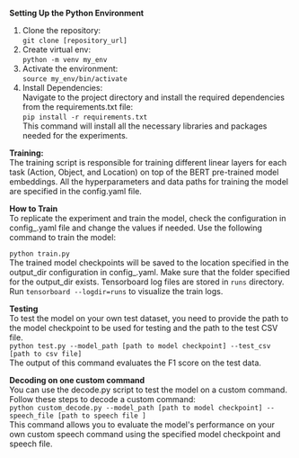 **Setting Up the Python Environment** <br>
1. Clone the repository: <br>
   ```git clone [repository_url]``` <br>
2. Create virtual env: <br>
   ```python -m venv my_env``` <br>
3. Activate the environment: <br>
   ```source my_env/bin/activate``` <br>
4. Install Dependencies: <br>
   Navigate to the project directory and install the required dependencies from the requirements.txt file: <br>
   ```pip install -r requirements.txt``` <br>
   This command will install all the necessary libraries and packages needed for the experiments. <br>

**Training:** <br>
The training script is responsible for training different linear layers for each task (Action, Object, and Location) on top of the BERT pre-trained model embeddings. All the hyperparameters and data paths for training the model are specified in the config.yaml file. <br>

   **How to Train** <br>
   To replicate the experiment and train the model, check the configuration in config_.yaml file and change the values if needed. Use the following command to train the model: <br>

   ```python train.py ``` <br>
   The trained model checkpoints will be saved to the location specified in the output_dir configuration in config_.yaml. Make sure that the folder specified for the output_dir exists. Tensorboard log files are stored in `runs` directory. Run ```tensorboard --logdir=runs``` to visualize the train logs.<br>

**Testing** <br>
To test the model on your own test dataset, you need to provide the path to the model checkpoint to be used for testing and the path to the test CSV file. <br>
```python test.py --model_path [path to model checkpoint] --test_csv [path to csv file] ``` <br>
The output of this command evaluates the F1 score on the test data. <br>

**Decoding on one custom command** <br>
You can use the decode.py script to test the model on a custom command. Follow these steps to decode a custom command: <br>
```python custom_decode.py --model_path [path to model checkpoint] --speech_file [path to speech file ]``` <br>
This command allows you to evaluate the model's performance on your own custom speech command using the specified model checkpoint and speech file. <br>
